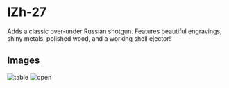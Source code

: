 # IZh-27

Adds a classic over-under Russian shotgun. Features beautiful engravings, shiny metals, polished wood, and a working shell ejector!

## Images

![table](https://i.imgur.com/2XfTVfc.png)
![open](https://i.imgur.com/I0Gxu5N.png)